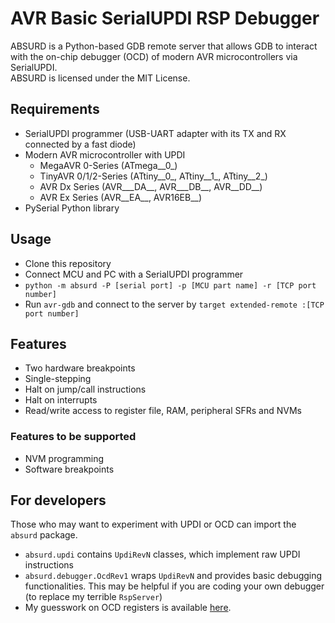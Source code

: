 # AVR Basic SerialUPDI RSP Debugger
ABSURD is a Python-based GDB remote server that allows GDB to interact with the on-chip debugger (OCD) of modern AVR microcontrollers via SerialUPDI.  
ABSURD is licensed under the MIT License.

## Requirements
- SerialUPDI programmer (USB-UART adapter with its TX and RX connected by a fast diode)
- Modern AVR microcontroller with UPDI
  - MegaAVR 0-Series (ATmega__0_)
  - TinyAVR 0/1/2-Series (ATtiny__0_, ATtiny__1_, ATtiny__2_)
  - AVR Dx Series (AVR___DA__, AVR___DB__, AVR__DD__)
  - AVR Ex Series (AVR__EA__, AVR16EB__)
- PySerial Python library

## Usage
- Clone this repository
- Connect MCU and PC with a SerialUPDI programmer
- `python -m absurd -P [serial port] -p [MCU part name] -r [TCP port number]`
- Run `avr-gdb` and connect to the server by `target extended-remote :[TCP port number]`

## Features
- Two hardware breakpoints
- Single-stepping
- Halt on jump/call instructions
- Halt on interrupts
- Read/write access to register file, RAM, peripheral SFRs and NVMs

### Features to be supported
- NVM programming
- Software breakpoints

## For developers
Those who may want to experiment with UPDI or OCD can import the `absurd` package.
- `absurd.updi` contains `UpdiRevN` classes, which implement raw UPDI instructions
- `absurd.debugger.OcdRev1` wraps `UpdiRevN` and provides basic debugging functionalities. This may be helpful if you are coding your own debugger (to replace my terrible `RspServer`)
- My guesswork on OCD registers is available [here](./guesswork.md).